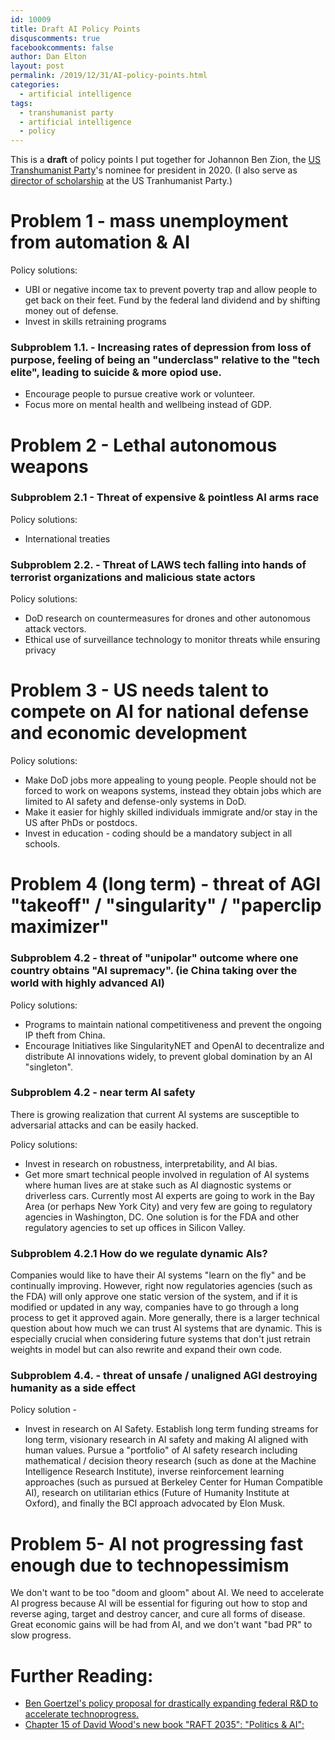 ```yaml
---
id: 10009
title: Draft AI Policy Points
disquscomments: true
facebookcomments: false
author: Dan Elton
layout: post
permalink: /2019/12/31/AI-policy-points.html
categories:
  - artificial intelligence
tags:
  - transhumanist party
  - artificial intelligence
  - policy
---
```


This is a **draft** of policy points I put together for Johannon Ben Zion, the [US Transhumanist Party](https://en.wikipedia.org/wiki/Transhumanist_Party)'s nominee for president in 2020.   (I also serve as [director of scholarship](http://transhumanist-party.org/leadership/#DirectorOfScholarship) at the US Tranhumanist Party.)

# Problem 1  - mass unemployment from automation &amp; AI

Policy solutions:

- UBI or negative income tax to prevent poverty trap and allow people to get back on their feet. Fund by the federal land dividend and by shifting money out of defense.
- Invest in skills retraining programs

###  Subproblem 1.1. - Increasing rates of depression from loss of purpose, feeling of being an &quot;underclass&quot; relative to the &quot;tech elite&quot;, leading to suicide &amp; more opiod use.

- Encourage people to pursue creative work or volunteer.
- Focus more on mental health and wellbeing instead of GDP.


# Problem 2 - Lethal autonomous weapons

###  Subproblem 2.1 - Threat of expensive &amp; pointless AI arms race

Policy solutions:

- International treaties

###  Subproblem 2.2. - Threat of LAWS tech falling into hands of terrorist organizations and malicious state actors

Policy solutions:

- DoD research on countermeasures for drones and other autonomous attack vectors.
- Ethical use of surveillance technology to monitor threats while ensuring privacy

# Problem 3 - US needs talent to compete on AI for national defense and economic development

Policy solutions:

- Make DoD jobs more appealing to young people. People should not be forced to work on weapons systems, instead they obtain jobs which are limited to AI safety and defense-only systems in DoD.
- Make it easier for highly skilled individuals immigrate and/or stay in the US after PhDs or postdocs.
- Invest in education - coding should be a mandatory subject in all schools.

# Problem 4 (long term) - threat of AGI &quot;takeoff&quot; / &quot;singularity&quot; / &quot;paperclip maximizer&quot;

###  Subproblem 4.2 - threat of &quot;unipolar&quot; outcome where one country obtains &quot;AI supremacy&quot;. (ie China taking over the world with highly advanced AI)

Policy solutions:

- Programs to maintain national competitiveness and prevent the ongoing IP theft from China.
- Encourage Initiatives like SingularityNET and OpenAI to decentralize and distribute AI innovations widely, to prevent global domination by an AI &quot;singleton&quot;.

###  Subproblem 4.2 - near term AI safety

There is growing realization that current AI systems are susceptible to adversarial attacks and can be easily hacked.

Policy solutions:

- Invest in research on robustness, interpretability, and AI bias.
- Get more smart technical people involved in regulation of AI systems where human lives are at stake such as AI diagnostic systems or driverless cars. Currently most AI experts are going to work in the Bay Area (or perhaps New York City) and very few are going to regulatory agencies in Washington, DC. One solution is for the FDA and other regulatory agencies to set up offices in Silicon Valley.

###  Subproblem 4.2.1 How do we regulate dynamic AIs?

Companies would like to have their AI systems &quot;learn on the fly&quot; and be continually improving. However, right now regulatories agencies (such as the FDA) will only approve one static version of the system, and if it is modified or updated in any way, companies have to go through a long process to get it approved again. More generally, there is a larger technical question about how much we can trust AI systems that are dynamic. This is especially crucial when considering future systems that don&#39;t just retrain weights in model but can also rewrite and expand their own code.

###  Subproblem 4.4. - threat of unsafe / unaligned AGI destroying humanity as a side effect

Policy solution -

- Invest in research on AI Safety. Establish long term funding streams for long term, visionary research in AI safety and making AI aligned with human values. Pursue a &quot;portfolio&quot; of AI safety research including mathematical / decision theory research (such as done at the Machine Intelligence Research Institute), inverse reinforcement learning approaches (such as pursued at Berkeley Center for Human Compatible AI), research on utilitarian ethics (Future of Humanity Institute at Oxford), and finally the BCI approach advocated by Elon Musk.

# Problem 5- AI not progressing fast enough due to technopessimism

We don&#39;t want to be too &quot;doom and gloom&quot; about AI. We need to accelerate AI progress because AI will be essential for figuring out how to stop and reverse aging, target and destroy cancer, and cure all forms of disease. Great economic gains will be had from AI, and we don&#39;t want &quot;bad PR&quot; to slow progress.

# Further Reading:

- [Ben Goertzel&#39;s policy proposal for drastically expanding federal R&amp;D to accelerate technoprogress.](https://ieet.org/index.php/IEET2/more/goertzel20151107)
- [Chapter 15 of David Wood&#39;s new book &quot;RAFT 2035&quot;: &quot;Politics &amp; AI&quot;:](https://transpolitica.org/projects/raft-2035/15-politics-and-ai/)
